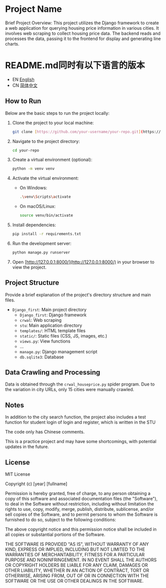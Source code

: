 # Project Name

Brief Project Overview: This project utilizes the Django framework to create a web application for querying housing price information in various cities. It involves web scraping to collect housing price data. The backend reads and processes the data, passing it to the frontend for display and generating line charts.

# README.md同时有以下语言的版本
- EN [English](README_EN.md)
- CN [简体中文](README_CN.md)


## How to Run

Below are the basic steps to run the project locally:

1. Clone the project to your local machine:

    ```bash
    git clone [https://github.com/your-username/your-repo.git](https://github.com/Enl1ghtener/Django-housing-price-srch-web)
    ```

2. Navigate to the project directory:

    ```bash
    cd your-repo
    ```

3. Create a virtual environment (optional):

    ```bash
    python -m venv venv
    ```

4. Activate the virtual environment:

    - On Windows:

        ```bash
        .\venv\Scripts\activate
        ```

    - On macOS/Linux:

        ```bash
        source venv/bin/activate
        ```

5. Install dependencies:

    ```bash
    pip install -r requirements.txt
    ```

6. Run the development server:

    ```bash
    python manage.py runserver
    ```

7. Open [http://127.0.0.1:8000/](http://127.0.0.1:8000/) in your browser to view the project.

## Project Structure

Provide a brief explanation of the project's directory structure and main files.

- `Django_first`: Main project directory
    - `Django_first`: Django framework
    - `crwal`: Web scraping
    - `stu`: Main application directory
    - `templates/`: HTML template files
    - `static/`: Static files (CSS, JS, images, etc.)
    - `views.py`: View functions
    - ...
  - `manage.py`: Django management script
  - `db.sqlite3`: Database

## Data Crawling and Processing

Data is obtained through the `crwal_houseprice.py` spider program. Due to the variation in city URLs, only 15 cities were manually crawled.

## Notes

In addition to the city search function, the project also includes a test function for student login of login and register, which is written in the STU

The code only has Chinese comments.

This is a practice project and may have some shortcomings, with potential updates in the future.



## License

MIT License

Copyright (c) [year] [fullname]

Permission is hereby granted, free of charge, to any person obtaining a copy
of this software and associated documentation files (the "Software"), to deal
in the Software without restriction, including without limitation the rights
to use, copy, modify, merge, publish, distribute, sublicense, and/or sell
copies of the Software, and to permit persons to whom the Software is
furnished to do so, subject to the following conditions:

The above copyright notice and this permission notice shall be included in all
copies or substantial portions of the Software.

THE SOFTWARE IS PROVIDED "AS IS", WITHOUT WARRANTY OF ANY KIND, EXPRESS OR
IMPLIED, INCLUDING BUT NOT LIMITED TO THE WARRANTIES OF MERCHANTABILITY,
FITNESS FOR A PARTICULAR PURPOSE AND NONINFRINGEMENT. IN NO EVENT SHALL THE
AUTHORS OR COPYRIGHT HOLDERS BE LIABLE FOR ANY CLAIM, DAMAGES OR OTHER
LIABILITY, WHETHER IN AN ACTION OF CONTRACT, TORT OR OTHERWISE, ARISING FROM,
OUT OF OR IN CONNECTION WITH THE SOFTWARE OR THE USE OR OTHER DEALINGS IN THE
SOFTWARE.
